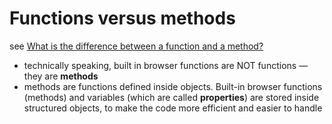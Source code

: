 # Functions versus methods

see [What is the difference between a function and a method?](https://developer.mozilla.org/en-US/docs/Learn/JavaScript/Building_blocks/Functions#Functions_versus_methods)

- technically speaking, built in browser functions are NOT functions — they are **methods**
- methods are functions defined inside objects. Built-in browser functions (methods) and variables (which are called **properties**) are stored inside structured objects, to make the code more efficient and easier to handle